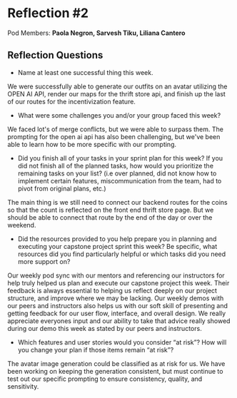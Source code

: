 # Reflection #2

Pod Members: **Paola Negron, Sarvesh Tiku, Liliana Cantero**

## Reflection Questions

* Name at least one successful thing this week.

 We were successfully able to generate our outfits on an avatar utilizing the OPEN AI API, render our maps for the thrift store api, and finish up the last of our routes for the incentivization feature.

* What were some challenges you and/or your group faced this week?

 We faced lot's of merge conflicts, but we were able to surpass them. The prompting for the open ai api has also been challenging, but we've been able to learn how to be more specific with our prompting.

* Did you finish all of your tasks in your sprint plan for this week? If you did not finish all of the planned tasks, how would you prioritize the remaining tasks on your list?  (i.e over planned, did not know how to implement certain features, miscommunication from the team, had to pivot from original plans, etc.)

 The main thing is we still need to connect our backend routes for the coins so that the count is reflected on the front end thrift store page. But we should be able to connect that route by the end of the day or over the weekend.

* Did the resources provided to you help prepare you in planning and executing your capstone project sprint this week? Be specific, what resources did you find particularly helpful or which tasks did you need more support on?

Our weekly pod sync with our mentors and referencing our instructors for help truly helped us plan and execute our capstone project this week. Their feedback is always essential to helping us reflect deeply on our project structure, and improve where we may be lacking. Our weekly demos with our peers and instructors also helps us with our soft skill of presenting and getting feedback for our user flow, interface, and overall design. We really appreciate everyones input and our ability to take that advice really showed during our demo this week as stated by our peers and instructors.

* Which features and user stories would you consider “at risk”? How will you change your plan if those items remain “at risk”?

 The avatar image generation could be classified as at risk for us. We have been working on keeping the generation consistent, but must continue to test out our specific prompting to ensure consistency, quality, and sensitivity.
